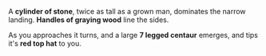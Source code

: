 A **cylinder of stone**, twice as tall as a grown man, dominates the narrow landing. **Handles of graying wood** line the sides. 

As you approaches it turns, and a large **7 legged centaur** emerges, and tips it's **red top hat** to you. 